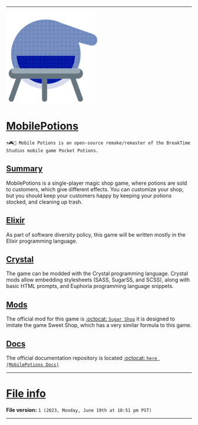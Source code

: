 
***

<img src="/MobilePotions_1024pxIcon_V1_HighCompression.png" alt="MobilePotions logo failed to load" width="250" height="250">

# [MobilePotions](#MobilePotions)

`⚗️🎮️💾️ Mobile Potions is an open-source remake/remaster of the BreakTime Studios mobile game Pocket Potions.`

## [Summary](#Summary)

MobilePotions is a single-player magic shop game, where potions are sold to customers, which give different effects. You can customize your shop, but you should keep your customers happy by keeping your potions stocked, and cleaning up trash.

## [Elixir](#Elixir)

As part of software diversity policy, this game will be written mostly in the Elixir programming language.

## [Crystal](#Crystal)

The game can be modded with the Crystal programming language. Crystal mods allow embedding stylesheets (SASS, SugarSS, and SCSS), along with basic HTML prompts, and Euphoria programming language snippets.

## [Mods](#Mods)

The official mod for this game is [:octocat: `Sugar Shop`](https://github.com/seanpm2001/Sugar_Shop/) it is designed to imitate the game Sweet Shop, which has a very similar formula to this game.

## [Docs](#Docs)

The official documentation repository is located [:octocat: `here (MobilePotions Docs)`](https://github.com/seanpm2001/Mobile_Potions_Docs/)

***

# [File info](#File-info)

**File version:** `1 (2023, Monday, June 19th at 10:51 pm PST)`

***
